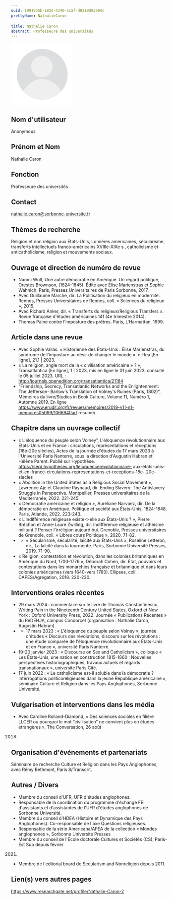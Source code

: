 ```yaml
---
uuid: 1991955b-183d-4340-acaf-d8319d92a94c
prettyName: NathalieCaron

title: Nathalie Caron
abstract: Professeure des universités
---
```


<img src="./avatar.webp" width="200px" />

## ﻿Nom d'utilisateur

 Anonymous

## Prénom et Nom

 Nathalie Caron

## Fonction

 Professeure des universités

## Contact

 nathalie.caron@sorbonne-universite.fr

## Thèmes de recherche

 Religion et non religion aux États-Unis, Lumières américaines, sécularisme, transferts intellectuels franco-américains XVIIIe-XIXe s., catholicisme et anticatholicisme, religion et mouvements sociaux.

## Ouvrage et direction de numéro de revue

 - Naomi Wulf, Une autre démocratie en Amérique. Un regard politique, Orestes Brownson,
(1824-1845). Édité avec Élise Marienstras et Sophie Wahnich. Paris, Presses Universitaires
de Paris Sorbonne, 2017.
- Avec Guillaume Marche, dir. La Politisation du religieux en modernité. Rennes, Presses
Universitaires de Rennes, coll. « Sciences du religieux », 2015.
- Avec Richard Anker, dir. « Transferts du religieux/Religious Transfers ». Revue française d'études américaines 141 (4e trimestre 2014).
- Thomas Paine contre l'imposture des prêtres. Paris, L'Harmattan, 1999.

## Article dans une revue

 - Avec Sophie Vallas. « Historienne des États-Unis : Élise Marienstras, du syndrome de
l'imposture au désir de changer le monde ». e-Rea [En ligne], 21.1 | 2023.
- « La religion, angle mort de la « civilisation américaine » ? », Transatlantica [En ligne], 1
| 2023, mis en ligne le 01 juin 2023, consulté le 05 juillet 2023. URL : http://journals.openedition.org/transatlantica/21184
- “Friendship, Secrecy, Transatlantic Networks and the Enlightenment: The Jefferson-
Barlow's Translation of Volney's Ruines (Paris, 1802)”, Mémoires du livre/Studies in Book
Culture, Volume 11, Numéro 1, Automne 2019. En ligne
https://www.erudit.org/fr/revues/memoires/2019-v11-n1-memoires05099/1066940ar/
resume/

## Chapitre dans un ouvrage collectif

 - « L'éloquence du peuple selon Volney”, L'éloquence révolutionnaire aux États-Unis et en
France : circulations, représentations et réceptions (18e-20e siècles), Actes de la journée
d'études du 17 mars 2023 à l'Université Paris Nanterre, sous la direction d'Augustin Habran
et Hélène Parent. Publié sur Hypothèse. https://serd.hypotheses.org/leloquencerevolutionnaire-
aux-etats-unis-et-en-france-circulations-representations-et-receptions-18e-
20e-siecles
- « Abolition in the United States as a Religious Social Movement », Lawrence Aje et Claudine Raynaud, dir. Ending Slavery: The Antislavery Struggle in Perspective. Montpellier, Presses universitaires de la Méditerranée, 2022. 221-245.
- « Démocratie américaine et religion », Auréliane Narvaez, dir. De la démocratie en Amérique. Politique et société aux États-Unis, 1824-1848. Paris, Atlande, 2022. 223-243.
- « L'indifférence religieuse existe-t-elle aux États-Unis ? », Pierre Bréchon et Anne-Laure
Zwilling, dir. Indifférence religieuse et athéisme militant ? Penser l'irréligion aujourd'hui.
Grenoble, Presses universitaires de Grenoble, coll. « Libres cours Politique », 2020. 71-82.
- - « Sécularisme, sécularité, laïcité aux États-Unis », Roseline Letteron, dir., La laïcité dans la tourmente. Paris, Sorbonne Université Presses, 2019. 71-90.
- « Religion, contestation et révolution, dans les colonies britanniques en Amérique du Nord, 1700-1776 », Déborah Cohen, dir. État, pouvoirs et contestations dans les monarchies française et britannique et dans leurs colonies américaines (vers 1640-vers 1780). Ellipses, coll. CAPES/Agrégation, 2018. 220-230.

## Interventions orales récentes

 - 29 mars 2024 : commentaire sur le livre de Thomas Constantinesco, Writing Pain in the
Nineteenth Century United States, Oxford et New York : Oxford University Press, 2022.
Journée « Publications Récentes » du RéDEHJA, campus Condorcet (organisation : Nathalie
Caron, Augustin Habran).
- - 17 mars 2023 : « L'éloquence du peuple selon Volney », journée d'études « Discours des
révolutions, discours sur les révolutions : une étude comparée de l'éloquence révolutionnaire
aux États-Unis et en France », université Paris Nanterre.
- 19-20 janvier 2023 : « Discourse on Sex and Catholicism », colloque « Les États-Unis, une
nation en construction 1815-1860 : Nouvelles perspectives historiographiques, travaux
actuels et regards transnationaux », université Paris Cité.
- 17 juin 2022 : « Le catholicisme est-il soluble dans la démocratie ? Interrogations politicoreligieuses dans la jeune République américaine », séminaire Culture et Religion dans les Pays Anglophones, Sorbonne Université.

## Vulgarisation et interventions dans les média

 - Avec Caroline Rolland-Diamond, « Des sciences sociales en filière LLCER ou pourquoi
le mot “civilisation” ne convient plus en études étrangères », The Conversation, 26 août
2018.

## Organisation d'événements et partenariats

 Séminaire de recherche Culture et Religion dans les Pays Anglophones, avec Rémy Bethmont, Paris 8/Transcrit.

## Autres / Divers

 - Membre du conseil d'UFR, UFR d'études anglophones.
- Responsable de la coordination du programme d'échange FEI d'assistants et d'assistantes de
l'UFR d'études anglophones de Sorbonne Université.
- Membre du conseil d'HDEA (Histoire et Dynamique des Pays Anglophones). Co-responsable
de l'axe Questions religieuses.
- Responsable de la série Americana/AFEA de la collection « Mondes anglophones », Sorbonne
Université Presses
- Membre du conseil de l'École doctorale Cultures et Sociétés (CS), Paris-Est Sup depuis février
2021.
- Membre de l'editorial board de Secularism and Nonreligion depuis 2011.

## Lien(s) vers autres pages

 https://www.researchgate.net/profile/Nathalie-Caron-2

